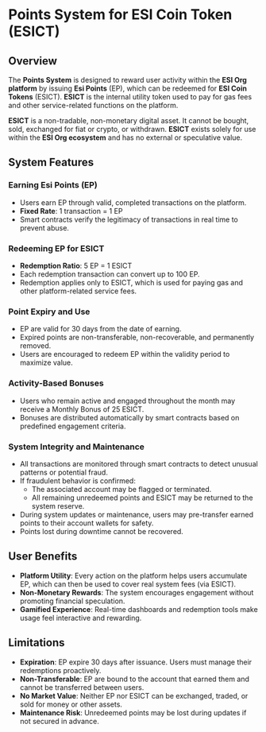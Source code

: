 # **Points System for ESI Coin Token (ESICT)**

## Overview

The **Points System** is designed to reward user activity within the **ESI Org platform** by issuing **Esi Points** (EP), which can be redeemed for **ESI Coin Tokens** (ESICT). **ESICT** is the internal utility token used to pay for gas fees and other service-related functions on the platform.

**ESICT** is a non-tradable, non-monetary digital asset. It cannot be bought, sold, exchanged for fiat or crypto, or withdrawn. **ESICT** exists solely for use within the **ESI Org ecosystem** and has no external or speculative value.

## System Features

### Earning Esi Points (EP)

- Users earn EP through valid, completed transactions on the platform.
- **Fixed Rate**: 1 transaction = 1 EP
- Smart contracts verify the legitimacy of transactions in real time to prevent abuse.

### Redeeming EP for ESICT

- **Redemption Ratio**: 5 EP = 1 ESICT
- Each redemption transaction can convert up to 100 EP.
- Redemption applies only to ESICT, which is used for paying gas and other platform-related service fees.

### Point Expiry and Use

- EP are valid for 30 days from the date of earning.
- Expired points are non-transferable, non-recoverable, and permanently removed.
- Users are encouraged to redeem EP within the validity period to maximize value.

### Activity-Based Bonuses

- Users who remain active and engaged throughout the month may receive a Monthly Bonus of 25 ESICT.
- Bonuses are distributed automatically by smart contracts based on predefined engagement criteria.

### System Integrity and Maintenance

- All transactions are monitored through smart contracts to detect unusual patterns or potential fraud.
- If fraudulent behavior is confirmed:
    - The associated account may be flagged or terminated.
    - All remaining unredeemed points and ESICT may be returned to the system reserve.
- During system updates or maintenance, users may pre-transfer earned points to their account wallets for safety.
- Points lost during downtime cannot be recovered.

## User Benefits

- **Platform Utility**: Every action on the platform helps users accumulate EP, which can then be used to cover real system fees (via ESICT).
- **Non-Monetary Rewards**: The system encourages engagement without promoting financial speculation.
- **Gamified Experience**: Real-time dashboards and redemption tools make usage feel interactive and rewarding.

## Limitations

- **Expiration**: EP expire 30 days after issuance. Users must manage their redemptions proactively.
- **Non-Transferable**: EP are bound to the account that earned them and cannot be transferred between users.
- **No Market Value**: Neither EP nor ESICT can be exchanged, traded, or sold for money or other assets.
- **Maintenance Risk**: Unredeemed points may be lost during updates if not secured in advance.

